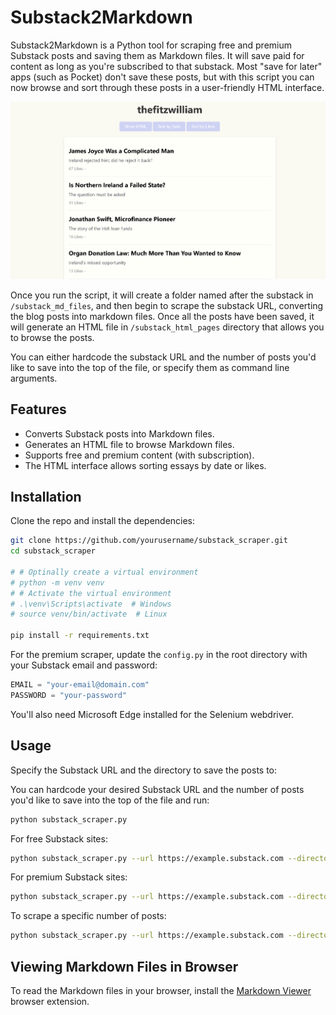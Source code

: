 ﻿# Substack2Markdown

Substack2Markdown is a Python tool for scraping free and premium Substack posts and saving them as Markdown 
files. It will save paid for content as long as you're subscribed to that substack. Most "save for later" apps (such 
as Pocket) don't save these posts, but with this script you can now browse and sort through these posts in a 
user-friendly HTML interface.

![Substack2Markdown Interface](./assets/images/screenshot.png)

Once you run the script, it will create a folder named after the substack in `/substack_md_files`,
and then begin to scrape the substack URL, converting the blog posts into markdown files. Once all the posts have been
saved, it will generate an HTML file in `/substack_html_pages` directory that allows you to browse the posts.

You can either hardcode the substack URL and the number of posts you'd like to save into the top of the file, or 
specify them as command line arguments.

## Features

- Converts Substack posts into Markdown files.
- Generates an HTML file to browse Markdown files.
- Supports free and premium content (with subscription).
- The HTML interface allows sorting essays by date or likes.

## Installation

Clone the repo and install the dependencies:

```bash
git clone https://github.com/yourusername/substack_scraper.git
cd substack_scraper

# # Optinally create a virtual environment
# python -m venv venv
# # Activate the virtual environment
# .\venv\Scripts\activate  # Windows
# source venv/bin/activate  # Linux

pip install -r requirements.txt
```

For the premium scraper, update the `config.py` in the root directory with your Substack email and password:

```python
EMAIL = "your-email@domain.com"
PASSWORD = "your-password"
```

You'll also need Microsoft Edge installed for the Selenium webdriver.

## Usage

Specify the Substack URL and the directory to save the posts to:

You can hardcode your desired Substack URL and the number of posts you'd like to save into the top of the file and run:
```bash
python substack_scraper.py
```

For free Substack sites:

```bash
python substack_scraper.py --url https://example.substack.com --directory /path/to/save/posts
```

For premium Substack sites:

```bash
python substack_scraper.py --url https://example.substack.com --directory /path/to/save/posts --premium
```

To scrape a specific number of posts:

```bash
python substack_scraper.py --url https://example.substack.com --directory /path/to/save/posts --number 5
```

## Viewing Markdown Files in Browser

To read the Markdown files in your browser, install the [Markdown Viewer](https://chromewebstore.google.com/detail/markdown-viewer/ckkdlimhmcjmikdlpkmbgfkaikojcbjk)
browser extension. 